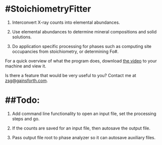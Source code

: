 #StoichiometryFitter
====================

1) Interconvert X-ray counts into elemental abundances.

2) Use elemental abundances to determine mineral compositions and solid solutions.

3) Do application specific processing for phases such as computing site occupancies from stoichiometry, or determining Fo#.

For a quick overview of what the program does, download [the video](https://www.youtube.com/watch?v=OrgHYjvGTHI) to your machine and view it.

Is there a feature that would be very useful to you?  Contact me at zsg@gainsforth.com.

##Todo:
====================

1) Add command line functionality to open an input file, set the processing steps and go.

2) If the counts are saved for an input file, then autosave the output file.

3) Pass output file root to phase analyzer so it can autosave auxiliary files.


